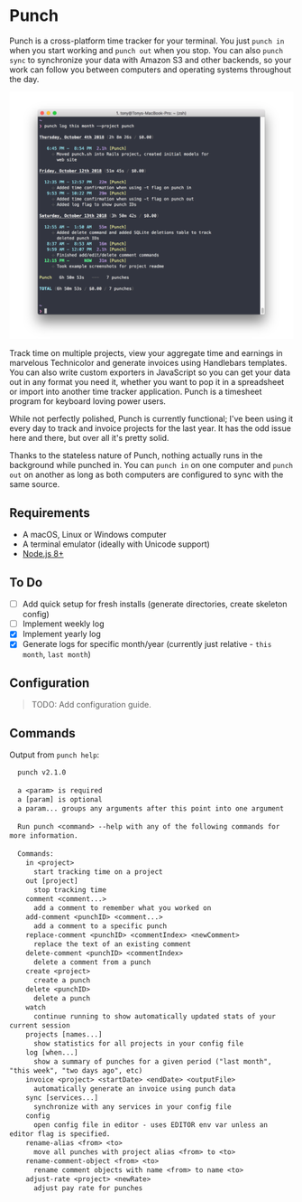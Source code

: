 # Punch

Punch is a cross-platform time tracker for your terminal. You just `punch in` when you start working and `punch out` when you stop. You can also `punch sync` to synchronize your data with Amazon S3 and other backends, so your work can follow you between computers and operating systems throughout the day. 

![](/docs/screenshot-1.png)

Track time on multiple projects, view your aggregate time and earnings in marvelous Technicolor and generate invoices using Handlebars templates. You can also write custom exporters in JavaScript so you can get your data out in any format you need it, whether you want to pop it in a spreadsheet or import into another time tracker application. Punch is a timesheet program for keyboard loving power users.

While not perfectly polished, Punch is currently functional; I've been using it every day to track and invoice projects for the last year. It has the odd issue here and there, but over all it's pretty solid.

Thanks to the stateless nature of Punch, nothing actually runs in the background while punched in. You can `punch in` on one computer and `punch out` on another as long as both computers are configured to sync with the same source.

## Requirements

- A macOS, Linux or Windows computer
- A terminal emulator (ideally with Unicode support)
- [Node.js 8+](https://nodejs.org/en/)

## To Do

- [ ] Add quick setup for fresh installs (generate directories, create skeleton config)
- [ ] Implement weekly log
- [X] Implement yearly log
- [X] Generate logs for specific month/year (currently just relative - `this month`, `last month`)

## Configuration

> TODO: Add configuration guide.

## Commands

Output from `punch help`:

```
  punch v2.1.0

  a <param> is required
  a [param] is optional
  a param... groups any arguments after this point into one argument

  Run punch <command> --help with any of the following commands for more information.

  Commands:
    in <project>
      start tracking time on a project
    out [project]
      stop tracking time
    comment <comment...>
      add a comment to remember what you worked on
    add-comment <punchID> <comment...>
      add a comment to a specific punch
    replace-comment <punchID> <commentIndex> <newComment>
      replace the text of an existing comment
    delete-comment <punchID> <commentIndex>
      delete a comment from a punch
    create <project>
      create a punch
    delete <punchID>
      delete a punch
    watch
      continue running to show automatically updated stats of your current session
    projects [names...]
      show statistics for all projects in your config file
    log [when...]
      show a summary of punches for a given period ("last month", "this week", "two days ago", etc)
    invoice <project> <startDate> <endDate> <outputFile>
      automatically generate an invoice using punch data
    sync [services...]
      synchronize with any services in your config file
    config
      open config file in editor - uses EDITOR env var unless an editor flag is specified.
    rename-alias <from> <to>
      move all punches with project alias <from> to <to>
    rename-comment-object <from> <to>
      rename comment objects with name <from> to name <to>
    adjust-rate <project> <newRate>
      adjust pay rate for punches
```